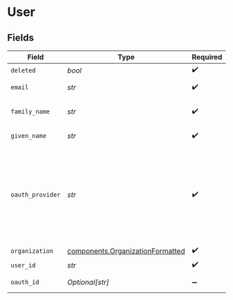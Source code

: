 # User


## Fields

| Field                                                                                   | Type                                                                                    | Required                                                                                | Description                                                                             |
| --------------------------------------------------------------------------------------- | --------------------------------------------------------------------------------------- | --------------------------------------------------------------------------------------- | --------------------------------------------------------------------------------------- |
| `deleted`                                                                               | *bool*                                                                                  | :heavy_check_mark:                                                                      | N/A                                                                                     |
| `email`                                                                                 | *str*                                                                                   | :heavy_check_mark:                                                                      | Email of a user                                                                         |
| `family_name`                                                                           | *str*                                                                                   | :heavy_check_mark:                                                                      | Family name of a user                                                                   |
| `given_name`                                                                            | *str*                                                                                   | :heavy_check_mark:                                                                      | Given name of a user                                                                    |
| `oauth_provider`                                                                        | *str*                                                                                   | :heavy_check_mark:                                                                      | Oauth provider from auth0. For example: 'auth0', 'google-auth', 'github', and the like. |
| `organization`                                                                          | [components.OrganizationFormatted](../../models/components/organizationformatted.md)    | :heavy_check_mark:                                                                      | N/A                                                                                     |
| `user_id`                                                                               | *str*                                                                                   | :heavy_check_mark:                                                                      | N/A                                                                                     |
| `oauth_id`                                                                              | *Optional[str]*                                                                         | :heavy_minus_sign:                                                                      | Oauth ID from auth0                                                                     |